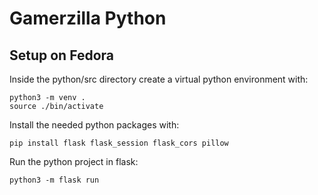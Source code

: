# Gamerzilla Python

## Setup on Fedora

Inside the python/src directory create a virtual python environment with:

```
python3 -m venv .
source ./bin/activate
```

Install the needed python packages with:

```
pip install flask flask_session flask_cors pillow
```

Run the python project in flask:

```
python3 -m flask run
```
